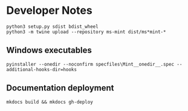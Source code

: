 # Developer Notes
    python3 setup.py sdist bdist_wheel
    python3 -m twine upload --repository ms-mint dist/ms*mint-*

## Windows executables
    pyinstaller --onedir --noconfirm specfiles\Mint__onedir__.spec --additional-hooks-dir=hooks

## Documentation deployment

    mkdocs build && mkdocs gh-deploy